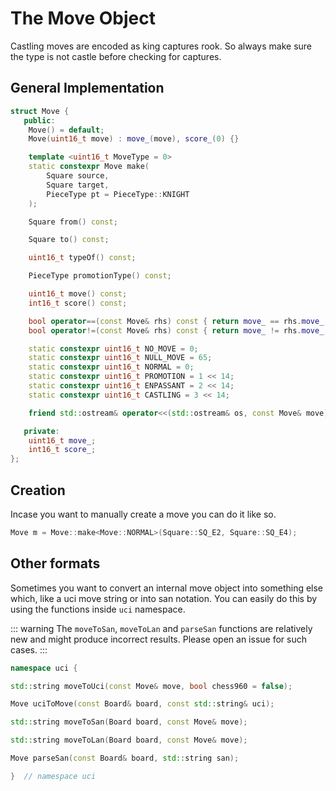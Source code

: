 # The Move Object

Castling moves are encoded as king captures rook. So always make sure the type is not castle
before checking for captures.

## General Implementation

```cpp
struct Move {
   public:
    Move() = default;
    Move(uint16_t move) : move_(move), score_(0) {}

    template <uint16_t MoveType = 0>
    static constexpr Move make(
        Square source,
        Square target,
        PieceType pt = PieceType::KNIGHT
    );

    Square from() const;

    Square to() const;

    uint16_t typeOf() const;

    PieceType promotionType() const;

    uint16_t move() const;
    int16_t score() const;

    bool operator==(const Move& rhs) const { return move_ == rhs.move_; }
    bool operator!=(const Move& rhs) const { return move_ != rhs.move_; }

    static constexpr uint16_t NO_MOVE = 0;
    static constexpr uint16_t NULL_MOVE = 65;
    static constexpr uint16_t NORMAL = 0;
    static constexpr uint16_t PROMOTION = 1 << 14;
    static constexpr uint16_t ENPASSANT = 2 << 14;
    static constexpr uint16_t CASTLING = 3 << 14;

    friend std::ostream& operator<<(std::ostream& os, const Move& move);

   private:
    uint16_t move_;
    int16_t score_;
};
```

## Creation

Incase you want to manually create a move you can do it like so.

```cpp
Move m = Move::make<Move::NORMAL>(Square::SQ_E2, Square::SQ_E4);
```

## Other formats

Sometimes you want to convert an internal move object into something else which, like a uci move string or into san notation.
You can easily do this by using the functions inside `uci` namespace.

::: warning
The `moveToSan`, `moveToLan` and `parseSan` functions are relatively new and might produce incorrect results.
Please open an issue for such cases.
:::

```cpp
namespace uci {

std::string moveToUci(const Move& move, bool chess960 = false);

Move uciToMove(const Board& board, const std::string& uci);

std::string moveToSan(Board board, const Move& move);

std::string moveToLan(Board board, const Move& move);

Move parseSan(const Board& board, std::string san);

}  // namespace uci
```
